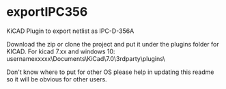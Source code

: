 # exportIPC356
KiCAD Plugin to export netlist as IPC-D-356A

Download the zip or clone the project and put it under the plugins folder for KICAD. 
For kicad 7.xx  and windows 10:
usernamexxxxx\Documents\KiCad\7.0\3rdparty\plugins\

Don't know where to put for other OS please help in updating this readme so it will be obvious for other users.
